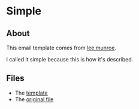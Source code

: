 # Simple

## About

This email template comes from [lee munroe](https://github.com/leemunroe/responsive-html-email-template).

I called it simple because this is how it's described.

## Files

  * The [template](simple.html)
  * The [original file](simple_original.html)
